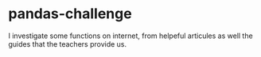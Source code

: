 # pandas-challenge

I investigate some functions on internet, from helpeful articules as well the guides that the teachers provide us.
